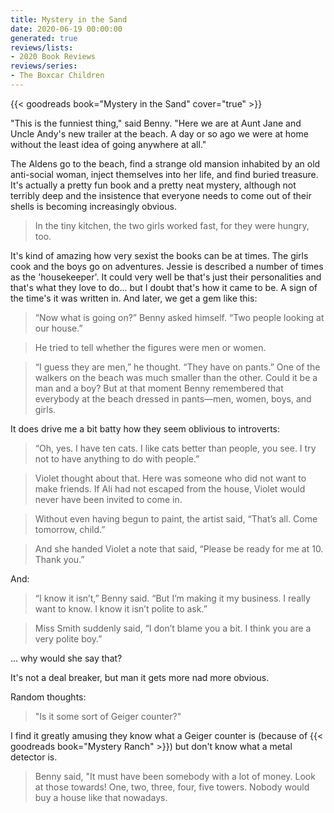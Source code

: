 ```yaml
---
title: Mystery in the Sand
date: 2020-06-19 00:00:00
generated: true
reviews/lists:
- 2020 Book Reviews
reviews/series:
- The Boxcar Children
---
```

{{< goodreads book="Mystery in the Sand" cover="true" >}}

"This is the funniest thing," said Benny. "Here we are at Aunt Jane and Uncle Andy's new trailer at the beach. A day or so ago we were at home without the least idea of going anywhere at all."  

The Aldens go to the beach, find a strange old mansion inhabited by an old anti-social woman, inject themselves into her life, and find buried treasure. It's actually a pretty fun book and a pretty neat mystery, although not terribly deep and the insistence that everyone needs to come out of their shells is becoming increasingly obvious.  

<!--more-->

> In the tiny kitchen, the two girls worked fast, for they were hungry, too.

It's kind of amazing how very sexist the books can be at times. The girls cook and the boys go on adventures. Jessie is described a number of times as the 'housekeeper'. It could very well be that's just their personalities and that's what they love to do... but I doubt that's how it came to be. A sign of the time's it was written in. And later, we get a gem like this:  

> “Now what is going on?” Benny asked himself. “Two people looking at our house.”  

> He tried to tell whether the figures were men or women.  

> “I guess they are men,” he thought. “They have on pants.” One of the walkers on the beach was much smaller than the other. Could it be a man and a boy? But at that moment Benny remembered that everybody at the beach dressed in pants—men, women, boys, and girls.  

It does drive me a bit batty how they seem oblivious to introverts:  

> “Oh, yes. I have ten cats. I like cats better than people, you see. I try not to have anything to do with people.”  

> Violet thought about that. Here was someone who did not want to make friends. If Ali had not escaped from the house, Violet would never have been invited to come in.  

> Without even having begun to paint, the artist said, “That’s all. Come tomorrow, child.”  

> And she handed Violet a note that said, “Please be ready for me at 10. Thank you.”  

And:  

> “I know it isn’t,” Benny said. “But I’m making it my business. I really want to know. I know it isn’t polite to ask.”  

> Miss Smith suddenly said, “I don’t blame you a bit. I think you are a very polite boy.”  

... why would she say that?  

It's not a deal breaker, but man it gets more nad more obvious.  

Random thoughts:  

> "Is it some sort of Geiger counter?"

I find it greatly amusing they know what a Geiger counter is (because of {{< goodreads book="Mystery Ranch" >}}) but don't know what a metal detector is.  

> Benny said, "It must have been somebody with a lot of money. Look at those towards! One, two, three, four, five towers. Nobody would buy a house like that nowadays.


